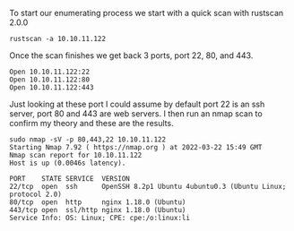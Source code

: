 To start our enumerating process we start with a quick scan with rustscan 2.0.0
```
rustscan -a 10.10.11.122
```
Once the scan finishes we get back 3 ports, port 22, 80, and 443.
```
Open 10.10.11.122:22
Open 10.10.11.122:80
Open 10.10.11.122:443
```
Just looking at these port I could assume by default port 22 is an ssh server, port 80 and 443 are web servers. I then run an nmap scan to confirm my theory and these are the results.
```
sudo nmap -sV -p 80,443,22 10.10.11.122
Starting Nmap 7.92 ( https://nmap.org ) at 2022-03-22 15:49 GMT
Nmap scan report for 10.10.11.122
Host is up (0.0046s latency).

PORT    STATE SERVICE  VERSION
22/tcp  open  ssh      OpenSSH 8.2p1 Ubuntu 4ubuntu0.3 (Ubuntu Linux; protocol 2.0)
80/tcp  open  http     nginx 1.18.0 (Ubuntu)
443/tcp open  ssl/http nginx 1.18.0 (Ubuntu)
Service Info: OS: Linux; CPE: cpe:/o:linux:li
```
